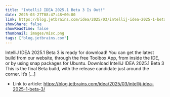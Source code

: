 ```yaml
---
title: "IntelliJ IDEA 2025.1 Beta 3 Is Out!"
date: 2025-03-27T08:47:48+00:00
link: https://blog.jetbrains.com/idea/2025/03/intellij-idea-2025-1-beta-3/
showShare: false
showReadTime: false
thumbnail: images/misc.png
tags: ["blog.jetbrains.com"]
---
```

IntelliJ IDEA 2025.1 Beta 3 is ready for download! You can get the latest build from our website, through the free Toolbox App, from inside the IDE, or by using snap packages for Ubuntu. Download IntelliJ IDEA 2025.1 Beta 3 This is the final Beta build, with the release candidate just around the corner. It’s […]

- Link to article: https://blog.jetbrains.com/idea/2025/03/intellij-idea-2025-1-beta-3/